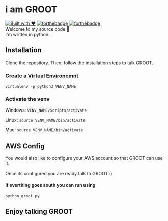 # i am GROOT

[![Built with ❤](https://forthebadge.com/images/badges/built-with-love.svg)](https://omkar.site/)
[![forthebadge](https://forthebadge.com/images/badges/for-you.svg)]()
[![forthebadge](https://forthebadge.com/images/badges/made-with-python.svg)](https://python.org)
<br>
Welcome to my source code 🙈<br>
I'm written in python.<br>


## Installation
Clone the repository. Then, follow the installation steps to talk GROOT.

### Create a Virtual Environemnt
```
virtualenv -p python3 VENV_NAME
```

### Activate the venv
Windows: `VENV_NAME/Scripts/activate`

Linux: `source VENV_NAME/bin/activate`

Mac: `source VENV_NAME/bin/activate`


## AWS Config 
You would also like to configure your AWS account so that GROOT can use it.

Once its configured you are ready talk to GROOT :)

<h4>If everthing goes south you can run using</h4>

`python groot.py`

## Enjoy talking GROOT 

